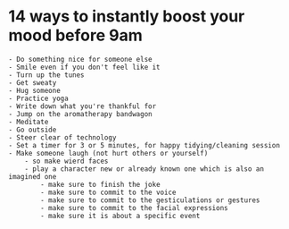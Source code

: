 # 14 ways to instantly boost your mood before 9am
	- Do something nice for someone else
	- Smile even if you don't feel like it
	- Turn up the tunes
	- Get sweaty
	- Hug someone
	- Practice yoga
	- Write down what you're thankful for
	- Jump on the aromatherapy bandwagon
	- Meditate
	- Go outside
	- Steer clear of technology
	- Set a timer for 3 or 5 minutes, for happy tidying/cleaning session
	- Make someone laugh (not hurt others or yourself)
		- so make wierd faces
		- play a character new or already known one which is also an imagined one
			- make sure to finish the joke
			- make sure to commit to the voice
			- make sure to commit to the gesticulations or gestures
			- make sure to commit to the facial expressions
			- make sure it is about a specific event
